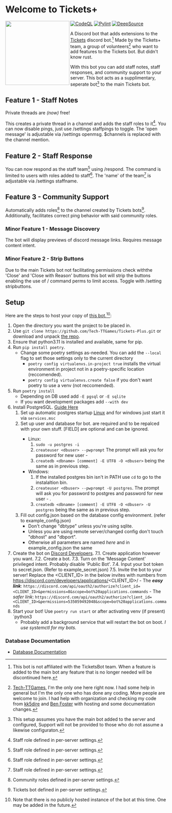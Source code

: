 # Welcome to Tickets+

<img align="left" src="https://raw.githubusercontent.com/Tech-TTGames/Tickets-Plus/main/branding/rounded.png" height="200" width="200"/>

[![CodeQL](https://github.com/Tech-TTGames/Tickets-Plus/actions/workflows/codeql.yml/badge.svg?branch=main)](https://github.com/Tech-TTGames/Tickets-Plus/actions/workflows/codeql.yml) [![Pylint](https://github.com/Tech-TTGames/Tickets-Plus/actions/workflows/pylint.yml/badge.svg?branch=main)](https://github.com/Tech-TTGames/Tickets-Plus/actions/workflows/pylint.yml) [![DeepSource](https://deepsource.io/gh/Tech-TTGames/Tickets-Plus.svg/?label=active+issues&show_trend=true&token=ourUeg696DFMDcZDoZi0ZqGn)](https://deepsource.io/gh/Tech-TTGames/Tickets-Plus/?ref=repository-badge)

A Discord bot that adds extensions to the [Tickets](https://github.com/TicketsBot) discord bot.[^1]
Made by the Tickets+ team, a group of volunteers[^0] who want to add features to the Tickets bot. But didn't know rust.

With this bot you can add staff notes, staff responses, and community support to your server.
This bot acts as a supplimentary, seperate bot[^2] to the main Tickets bot.

## Feature 1 - Staff Notes

Private threads are *(now)* free!

This creates a private thread in a channel and adds the staff roles to it[^3].
You can now disable pings, just use /settings staffpings to toggle.
The 'open message' is adjustable via /settings openmsg. $channels is replaced with the channel mention.

## Feature 2 - Staff Response

You can now respond as the staff team[^3] using /respond.
The command is limited to users with roles added to staff[^3].
The 'name' of the team[^3] is adjustable via /settings staffname.

## Feature 3 - Community Support

Automatically adds roles[^4] to the channel created by Tickets bots[^5].
Additionally, facilitates correct ping behavior with said community roles.

### Minor Feature 1 - Message Discovery

The bot will display previews of discord message links.
Requires message content intent.

### Minor Feature 2 - Strip Buttons

Due to the main Tickets bot not facilitating permissions check withthe 'Close' and 'Close with Reason' buttons this bot will strip the buttons enabling the use of / command perms to limit access.
Toggle with /setting stripbuttons.

## Setup

Here are the steps to host your copy of [this bot.](https://github.com/Tech-TTGames/Tickets-Plus)[^6]:

1. Open the directory you want the project to be placed in.
2. Use `git clone https://github.com/Tech-TTGames/Tickets-Plus.git` or download and unpack [the repo](https://github.com/Tech-TTGames/Tickets-Plus/archive/refs/heads/main.zip).
3. Ensure that python3.11 is installed and available, same for pip.
4. Run `pip install poetry`.
    - Change some poetry settings as-needed. You can add the `--local` flag to set those settings only to the current directory
        + `poetry config virtualenvs.in-project true` installs the virtual environment in project not in a poetry-specific location (reccomended).
        + `poetry config virtualenvs.create false` if you don't want poetry to use a venv (not reccomended).
5. Run `poetry install`
    - Depending on DB used add `-E pgsql` or `-E sqlite`
    - If you want development packages add `--with dev`
6. Install PostgreSQL. [Guide Here](https://www.postgresql.org/download/)
    1. Set up automatic postgres startup [Linux](https://www.postgresql.org/docs/current/server-start.html) and for windows just start it via `services.msc`
    2. Set up user and database for bot. <FIELD> are required and to be repalced with your own stuff. [FIELD] are optional and can be ignored.
        - Linux:
            1. `sudo -u postgres -i`
            2. `createuser <dbuser> --pwprompt` The prompt will ask you for password for new user - <dbpass>
            3. `createdb <dbname> [comment] -E UTF8 -O <dbuser>` <dbuser> being the same as in previous step.
        - Windows:
            1. If the installed postgres bin isn't in PATH use `cd` to go to the instalaltion bin.
            2. `createuser <dbuser> --pwprompt -U postgres`. The prompt will ask you for password to postgres and password for new user - <dbpass>.
            3. `createdb <dbname> [comment] -E UTF8 -O <dbuser> -U postgres` <dbuser> being the same as in previous step.
    3. Fill out config.json based on the database config environment. (refer to example_config.json)
        - Don't change "dbtype" unless you're using sqlite.
        - Unless you are using remote server/changed config don't touch "dbhost" and "dbport".
        - Otherwise all parameters are named *here* and in example_config.json the same
5. Create the bot on [Discord Developers](https://discord.com/developers/applications).
    7.1. Create application however you want.
    7.2. Create a bot.
    7.3. Turn on the 'Message Content' privileged intent. Probably disable 'Public Bot'.
    7.4. Input your bot token to secret.json. (Refer to example_secret.json)
    7.5. Invite the bot to your server! Replace the <CLIENT_ID> in the below invites with numbers from https://discord.com/developers/applications/<CLIENT_ID>/
         - The ***easy link***:
            `https://discord.com/api/oauth2/authorize?client_id=<CLIENT_ID>&permissions=8&scope=bot%20applications.commands`
         - The *safer link*:
            `https://discord.com/api/oauth2/authorize?client_id=<CLIENT_ID>&permissions=535059492048&scope=bot%20applications.commands`
6. Start your bot! Use `poetry run start` or after activating venv (if present) `python3 
    - Probably add a background service that will restart the bot on boot. *I use systemctl for my bots.*

### Database Documentation

* [Database Documentation](https://tickets-plus.techttgames.dev/database_info.html)

[^1]: This bot is not affiliated with the TicketsBot team.  When a feature is added to the main bot any feature that is no longer needed will be discontinued here.
[^0]: [Tech-TTGames](https:\\github.com\Tech-TTGames), I'm the only one here right now. I had some help in general but I'm the only one who has done any coding. More people are welcome to join. I had help with organization and checking my code from [kk5dire](https://github.com/kk5dire) and [Ben Foster](https://github.com/benfoster04) with hosting and some documentation changes.
[^2]: This setup assumes you have the main bot added to the server and configured, Support will not be provided to those who do not assume a likewise configuraton.
[^3]: Staff role defined in per-server settings.
[^4]: Community roles defined in per-server settings.
[^5]: Tickets bot defined in per-server settings.
[^6]: Note that there is no publicly hosted instance of the bot at this time. One may be added in the future.
